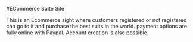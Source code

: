 #ECommerce Suite Site

This is an Ecommerce sight where customers registered or not registered can go to it and purchase the
best suits in the world. payment options are fully online with Paypal. Account creation is also possible.
